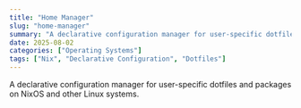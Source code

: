 ```yaml
---
title: "Home Manager"
slug: "home-manager"
summary: "A declarative configuration manager for user-specific dotfiles and packages on NixOS and other Linux systems."
date: 2025-08-02
categories: ["Operating Systems"]
tags: ["Nix", "Declarative Configuration", "Dotfiles"]
---
```


A declarative configuration manager for user-specific dotfiles and packages on NixOS and other Linux systems.
